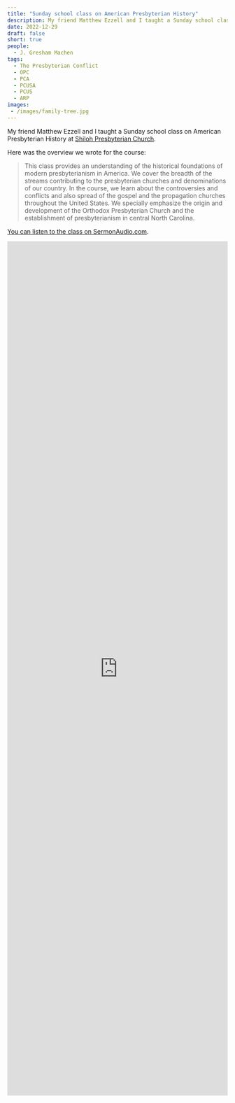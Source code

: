 ```yaml
---
title: "Sunday school class on American Presbyterian History"
description: My friend Matthew Ezzell and I taught a Sunday school class on American Presbyterian History at Shiloh Presbyterian Church.
date: 2022-12-29
draft: false
short: true
people:
  - J. Gresham Machen
tags:
  - The Presbyterian Conflict
  - OPC
  - PCA
  - PCUSA
  - PCUS
  - ARP
images:
 - /images/family-tree.jpg
---
```


My friend Matthew Ezzell and I taught a Sunday school class on American Presbyterian History at [Shiloh Presbyterian Church](https://shilohopc.org). 

Here was the overview we wrote for the course: 

> This class provides an understanding of the historical foundations of modern presbyterianism in America. We cover the breadth of the streams contributing to the presbyterian churches and denominations of our country. In the course, we learn about the controversies and conflicts and also spread of the gospel and the propagation churches throughout the United States. We specially emphasize the origin and development of the Orthodox Presbyterian Church and the establishment of presbyterianism in central North Carolina.

[You can listen to the class on SermonAudio.com](https://www.sermonaudio.com/solo/shiloh/sermons/series/167016/?sb=oldest).

<iframe tabindex="-1" width="1" height="1953" src="https://embed.sermonaudio.com/browser/broadcaster/shiloh/series/Presbyterianism%20in%20America/?sort=oldest&page_size=25&scrolls=false" style="min-width: 100%; max-width: 100%; " allow="autoplay" frameborder="0" scrolling="no"></iframe>
